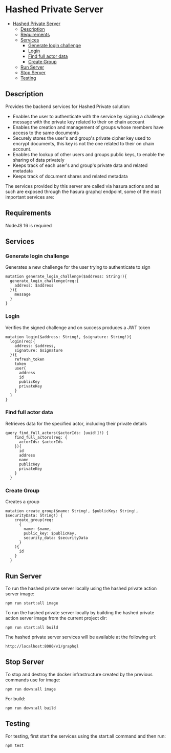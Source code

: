 # Hashed Private Server

- [Hashed Private Server](#hashed-private-server)
  - [Description](#description)
  - [Requirements](#requirements)
  - [Services](#services)
    - [Generate login challenge](#generate-login-challenge)
    - [Login](#login)
    - [Find full actor data](#find-full-actor-data)
    - [Create Group](#create-group)
  - [Run Server](#run-server)
  - [Stop Server](#stop-server)
  - [Testing](#testing)

## Description

Provides the backend services for Hashed Private solution:

- Enables the user to authenticate with the service by signing a challenge message with the private key related to their on chain account
- Enables the creation and management of groups whose members have access to the same documents
- Securely stores the user's and group's private cipher key used to encrypt documents, this key is not the one related to their on chain account.
- Enables the lookup of other users and groups public keys, to enable the sharing of data privately 
- Keeps track of each user's and group's private data and related metadata
- Keeps track of document shares and related metadata

The services provided by this server are called via hasura actions and as such are exposed through the hasura graphql endpoint, some of the most important services are:

## Requirements

NodeJS 16 is required

## Services

### Generate login challenge

Generates a new challenge for the user trying to authenticate to sign
```
mutation generate_login_challenge($address: String!){
  generate_login_challenge(req:{
    address: $address
  }){
    message
  }
}
```

### Login

Verifies the signed challenge and on success produces a JWT token
```
mutation login($address: String!, $signature: String!){
  login(req:{
    address: $address,
    signature: $signature
  }){
    refresh_token
    token	
    user{
      address
      id
      publicKey
      privateKey
    }
  }
}
```

### Find full actor data

Retrieves data for the specified actor, including their private details
```
query find_full_actors($actorIds: [uuid!]!) {
    find_full_actors(req: {
      actorIds: $actorIds
    }){
      id
      address
      name
      publicKey
      privateKey
    }
  }
```

### Create Group

Creates a group
```
mutation create_group($name: String!, $publicKey: String!, $securityData: String!) {
    create_group(req: 
      {
        name: $name,
        public_key: $publicKey,
        security_data: $securityData
      }
    ){
      id
    }
  }
```

## Run Server

To run the hashed private server locally using the hashed private action server image:

`npm run start:all image`

To run the hashed private server locally by building the hashed private action server image from the current project dir:

`npm run start:all build`

The hashed private server services will be available at the following url:

`http://localhost:8080/v1/graphql`

## Stop Server

To stop and destroy the docker infrastructure created by the previous commands use for image:

`npm run down:all image`

For build:

`npm run down:all build`

## Testing

For testing, first start the services using the start:all command and then run:

`npm test`




